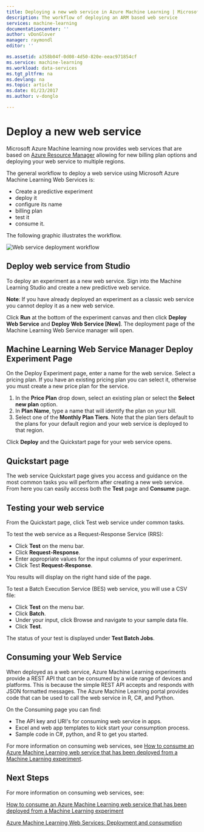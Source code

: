 ```yaml
---
title: Deploying a new web service in Azure Machine Learning | Microsoft Docs
description: The workflow of deploying an ARM based web service
services: machine-learning
documentationcenter: ''
author: vDonGlover
manager: raymondl
editor: ''

ms.assetid: a358b04f-0d08-4d50-820e-eeac971854cf
ms.service: machine-learning
ms.workload: data-services
ms.tgt_pltfrm: na
ms.devlang: na
ms.topic: article
ms.date: 01/23/2017
ms.author: v-donglo

---
```

# Deploy a new web service
Microsoft Azure Machine learning now provides web services that are based on [Azure Resource Manager](../azure-resource-manager/resource-group-overview.md) allowing for new billing plan options and deploying your web service to multiple regions.

The general workflow to deploy a web service using Microsoft Azure Machine Learning Web Services is:

* Create a predictive experiment
* deploy it
* configure its name
* billing plan
* test it
* consume it.

The following graphic illustrates the workflow.

![Web service deployment workflow][1]

## Deploy web service from Studio
To deploy an experiment as a new web service. Sign into the Machine Learning Studio and create a new predictive web service. 

**Note**: If you have already deployed an experiment as a classic web service you cannot deploy it as a new web service.

Click **Run** at the bottom of the experiment canvas and then click **Deploy Web Service** and **Deploy Web Service [New]**. The deployment page of the Machine Learning Web Service manager will open.

## Machine Learning Web Service Manager Deploy Experiment Page
On the Deploy Experiment page, enter a name for the web service.
Select a pricing plan. If you have an existing pricing plan you can select it, otherwise you must create a new price plan for the service. 

1. In the **Price Plan** drop down, select an existing plan or select the **Select new plan** option.
2. In **Plan Name**, type a name that will identify the plan on your bill.
3. Select one of the **Monthly Plan Tiers**. Note that the plan tiers default to the plans for your default region and your web service is deployed to that region.

Click **Deploy** and the Quickstart page for your web service opens.

## Quickstart page
The web service Quickstart page gives you access and guidance on the most common tasks you will perform after creating a new web service. From here you can easily access both the **Test** page and **Consume** page.

## Testing your web service
From the Quickstart page, click Test web service under common tasks.   

To test the web service as a Request-Response Service (RRS):

* Click **Test** on the menu bar.
* Click **Request-Response**.
* Enter appropriate values for the input columns of your experiment.
* Click Test **Request-Response**.

You results will display on the right hand side of the page.

To test a Batch Execution Service (BES) web service, you will use a CSV file:

* Click **Test** on the menu bar.
* Click **Batch**.
* Under your input, click Browse and navigate to your sample data file.
* Click **Test**.

The status of your test is displayed under **Test Batch Jobs**.

## Consuming your Web Service
When deployed as a web service, Azure Machine Learning experiments provide a REST API that can be consumed by a wide range of devices and platforms. This is because the simple REST API accepts and responds with JSON formatted messages. The Azure Machine Learning portal provides code that can be used to call the web service in R, C#, and Python.

On the Consuming page you can find:

* The API key and URI's for consuming web service in apps.
* Excel and web app templates to kick start your consumption process.
* Sample code in C#, python, and R to get you started.

For more information on consuming web services, see [How to consume an Azure Machine Learning web service that has been deployed from a Machine Learning experiment](machine-learning-consume-web-services.md).

## Next Steps
For more information on consuming web services, see:

[How to consume an Azure Machine Learning web service that has been deployed from a Machine Learning experiment](machine-learning-consume-web-services.md)

[Azure Machine Learning Web Services: Deployment and consumption](machine-learning-deploy-consume-web-service-guide.md)

<!--Image references-->
[1]: ./media/machine-learning-webservice-deploy-a-web-service/armdeploymentworkflow.png


<!--links-->

